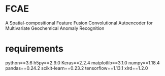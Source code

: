 # FCAE
A Spatial-compositional Feature Fusion Convolutional Autoencoder for Multivariate Geochemical Anomaly Recognition
# requirements
python==3.6  h5py==2.9.0  Keras==2.2.4  matplotlib==3.1.0  numpy==1.18.4  pandas==0.24.2  scikit-learn==0.23.2  tensorflow==1.13.1  xlrd==1.2.0

